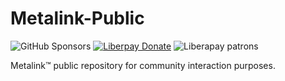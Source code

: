 # Metalink-Public
![GitHub Sponsors](https://img.shields.io/github/sponsors/dragoncorpgames?logo=github&style=social)
[![Liberpay Donate](https://img.shields.io/liberapay/goal/DragonCorp?label=Donate&logo=liberapay&style=flat)](https://liberapay.com/DragonCorp/donate)
![Liberapay patrons](https://img.shields.io/liberapay/patrons/DragonCorp?logo=liberapay)

Metalink™ public repository for community interaction purposes.

